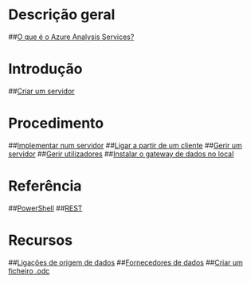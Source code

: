 # Descrição geral
##[O que é o Azure Analysis Services?](analysis-services-overview.md)
# Introdução
##[Criar um servidor](analysis-services-create-server.md)

# Procedimento 
##[Implementar num servidor](analysis-services-deploy.md)
##[Ligar a partir de um cliente](analysis-services-connect.md)
##[Gerir um servidor](analysis-services-manage.md)
##[Gerir utilizadores](analysis-services-manage-users.md)
##[Instalar o gateway de dados no local](analysis-services-gateway.md)

# Referência
##[PowerShell](analysis-services-powershell.md)
##[REST](/rest/api/analysisservices)

# Recursos
##[Ligações de origem de dados](analysis-services-datasource.md)
##[Fornecedores de dados](analysis-services-data-providers.md)
##[Criar um ficheiro .odc](analysis-services-odc.md)


<!--HONumber=Feb17_HO3-->


